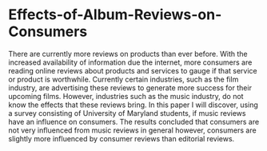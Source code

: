 # Effects-of-Album-Reviews-on-Consumers
There are currently more reviews on products than ever before. With the increased availability of information due the internet, more consumers are reading online reviews about products and services to gauge if that service or product is worthwhile. Currently certain industries, such as the film industry, are advertising these reviews to generate more success for their upcoming films. However, industries such as the music industry, do not know the effects that these reviews bring. In this paper I will discover, using a survey consisting of University of Maryland students, if music reviews have an influence on consumers. The results concluded that consumers are not very influenced from music reviews in general however, consumers are slightly more influenced by consumer reviews than editorial reviews. 

